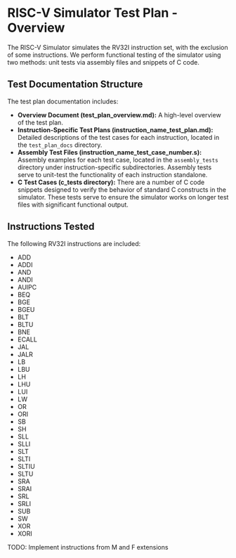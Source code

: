 # RISC-V Simulator Test Plan - Overview

The RISC-V Simulator simulates the RV32I instruction set, with the exclusion of some instructions. We perform functional testing of the simulator using two methods: unit tests via assembly files and snippets of C code.

## Test Documentation Structure
The test plan documentation includes:
- **Overview Document (test_plan_overview.md):** A high-level overview of the test plan.
- **Instruction-Specific Test Plans (instruction_name_test_plan.md):** Detailed descriptions of the test cases for each instruction, located in the `test_plan_docs` directory.
- **Assembly Test Files (instruction_name_test_case_number.s):** Assembly examples for each test case, located in the `assembly_tests` directory under instruction-specific subdirectories. Assembly tests serve to unit-test the functionality of each instruction standalone.
- **C Test Cases (c_tests directory):** There are a number of C code snippets designed to verify the behavior of standard C constructs in the simulator. These tests serve to ensure the simulator works on longer test files with significant functional output.

## Instructions Tested
The following RV32I instructions are included:
- ADD
- ADDI
- AND
- ANDI
- AUIPC
- BEQ
- BGE
- BGEU
- BLT
- BLTU
- BNE
- ECALL
- JAL
- JALR
- LB
- LBU
- LH
- LHU
- LUI
- LW
- OR
- ORI
- SB
- SH
- SLL
- SLLI
- SLT
- SLTI
- SLTIU
- SLTU
- SRA
- SRAI
- SRL
- SRLI
- SUB
- SW
- XOR
- XORI

TODO: Implement instructions from M and F extensions
